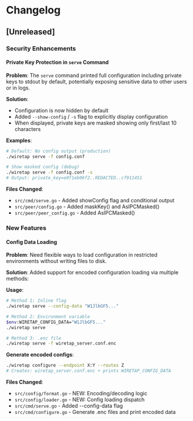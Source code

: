 # Changelog

## [Unreleased]

### Security Enhancements

#### Private Key Protection in `serve` Command

**Problem**: The `serve` command printed full configuration including private keys to stdout by default, potentially exposing sensitive data to other users or in logs.

**Solution**: 
- Configuration is now hidden by default
- Added `--show-config` / `-s` flag to explicitly display configuration
- When displayed, private keys are masked showing only first/last 10 characters

**Examples**:
```bash
# Default: No config output (production)
./wiretap serve -f config.conf

# Show masked config (debug)
./wiretap serve -f config.conf -s
# Output: private_key=e0f1eb06f2..REDACTED..cf911451
```

**Files Changed**:
- `src/cmd/serve.go` - Added showConfig flag and conditional output
- `src/peer/config.go` - Added maskKey() and AsIPCMasked()
- `src/peer/peer_config.go` - Added AsIPCMasked()

### New Features

#### Config Data Loading

**Problem**: Need flexible ways to load configuration in restricted environments without writing files to disk.

**Solution**: Added support for encoded configuration loading via multiple methods:

**Usage**:
```bash
# Method 1: Inline flag
./wiretap serve --config-data "W1JlbGF5..."

# Method 2: Environment variable
$env:WIRETAP_CONFIG_DATA="W1JlbGF5..."
./wiretap serve

# Method 3: .enc file
./wiretap serve -f wiretap_server.conf.enc
```

**Generate encoded configs**:
```bash
./wiretap configure --endpoint X:Y --routes Z
# Creates: wiretap_server.conf.enc + prints WIRETAP_CONFIG_DATA
```

**Files Changed**:
- `src/config/format.go` - NEW: Encoding/decoding logic
- `src/config/loader.go` - NEW: Config loading dispatch
- `src/cmd/serve.go` - Added --config-data flag
- `src/cmd/configure.go` - Generate .enc files and print encoded data
